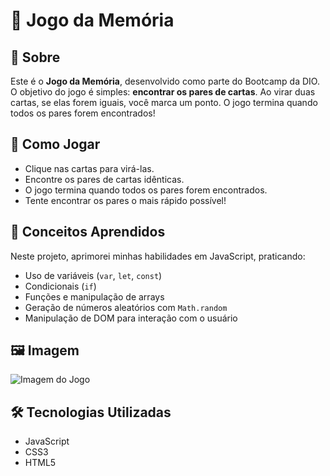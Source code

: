 # 🧠 Jogo da Memória

## 📖 Sobre
Este é o **Jogo da Memória**, desenvolvido como parte do Bootcamp da DIO. O objetivo do jogo é simples: **encontrar os pares de cartas**. Ao virar duas cartas, se elas forem iguais, você marca um ponto. O jogo termina quando todos os pares forem encontrados!

## 🚀 Como Jogar
- Clique nas cartas para virá-las.
- Encontre os pares de cartas idênticas.
- O jogo termina quando todos os pares forem encontrados.
- Tente encontrar os pares o mais rápido possível!

## 🎯 Conceitos Aprendidos
Neste projeto, aprimorei minhas habilidades em JavaScript, praticando:
- Uso de variáveis (`var`, `let`, `const`)
- Condicionais (`if`)
- Funções e manipulação de arrays
- Geração de números aleatórios com `Math.random`
- Manipulação de DOM para interação com o usuário

## 🖼 Imagem
![Imagem do Jogo](https://github.com/user-attachments/assets/be7e1f3a-56b1-47fb-93f6-e9a2fc32e3ee)

## 🛠 Tecnologias Utilizadas
- JavaScript
- CSS3
- HTML5

